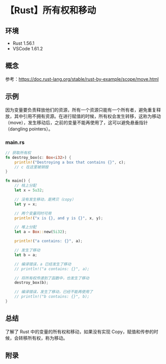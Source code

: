 # 【Rust】所有权和移动

## 环境

- Rust 1.56.1
- VSCode 1.61.2

## 概念

参考：<https://doc.rust-lang.org/stable/rust-by-example/scope/move.html>  

## 示例

因为变量要负责释放他们的资源，所有一个资源只能有一个所有者，避免重复释放，其中引用不拥有资源。在进行赋值的时候，所有权会发生转移，这称为移动（move），发生移动后，之前的变量不能再使用了，这可以避免悬垂指针（dangling pointers）。

### main.rs

```rust
// 获取所有权
fn destroy_box(c: Box<i32>) {
    println!("Destroying a box that contains {}", c);
    // c 在这里被销毁
}

fn main() {
    // 栈上分配
    let x = 5u32;

    // 没有发生移动，是拷贝（copy）
    let y = x;

    // 两个变量同时可用
    println!("x is {}, and y is {}", x, y);

    // 堆上分配
    let a = Box::new(5i32);

    println!("a contains: {}", a);

    // 发生了移动
    let b = a;

    // 编译错误，a 已经发生了移动
    // println!("a contains: {}", a);

    // 将所有权传递到了函数中，也发生了移动
    destroy_box(b);

    // 编译错误，发生了移动，已经不能再使用了
    // println!("b contains: {}", b);
}
```

## 总结

了解了 Rust 中的变量的所有权和移动，如果没有实现 Copy，赋值和传参的时候，会转移所有权，称为移动。

## 附录
